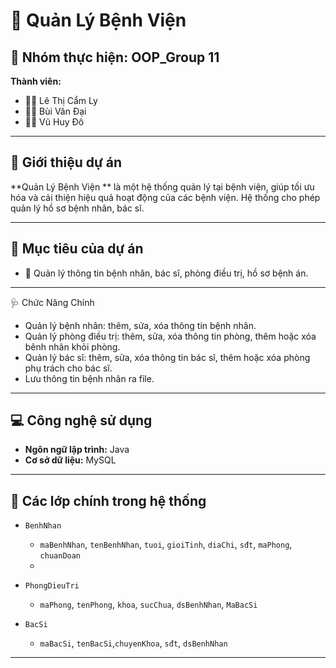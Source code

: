 # 🏥 Quản Lý Bệnh Viện

## 👥 Nhóm thực hiện: **OOP_Group 11**

**Thành viên:**
- 👩‍⚕️ Lê Thị Cẩm Ly  
- 👨‍⚕️ Bùi Văn Đại  
- 👨‍⚕️ Vũ Huy Đô

---

## 📌 Giới thiệu dự án

**Quản Lý Bệnh Viện ** là một hệ thống quản lý tại bệnh viện, giúp tối ưu hóa và cải thiện hiệu quả hoạt động của các bệnh viện. Hệ thống cho phép quản lý hồ sơ bệnh nhân, bác sĩ.

---

## 🎯 Mục tiêu của dự án

- 🧾 Quản lý thông tin bệnh nhân, bác sĩ, phòng điều trị, hồ sơ bệnh án.  

---


🩺 Chức Năng Chính
- Quản lý bệnh nhân: thêm, sửa, xóa thông tin bệnh nhân.
- Quản lý phòng điều trị: thêm, sửa, xóa thông tin phòng, thêm hoặc xóa bênh nhân khỏi phòng.
- Quản lý bác sĩ: thêm, sửa, xóa thông tin bác sĩ, thêm hoặc xóa phòng phụ trách cho bác sĩ.
- Lưu thông tin bệnh nhân ra file.

---

## 💻 Công nghệ sử dụng

- **Ngôn ngữ lập trình:** Java  
- **Cơ sở dữ liệu:** MySQL  

---

## 🧩 Các lớp chính trong hệ thống

- `BenhNhan`
  - `maBenhNhan`, `tenBenhNhan`, `tuoi`, `gioiTinh`, `diaChi`, `sđt`, `maPhong`, `chuanDoan`
  - 
- `PhongDieuTri`
  - `maPhong`, `tenPhong`, `khoa`, `sucChua`, `dsBenhNhan`, `MaBacSi` 
    
- `BacSi`
  - `maBacSi`, `tenBacSi`,`chuyenKhoa`, `sđt`, `dsBenhNhan`

---

